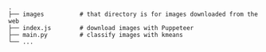     .
    ├── images          # that directory is for images downloaded from the web
    ├── index.js        # download images with Puppeteer
    ├── main.py         # classify images with kmeans
    └── ...
